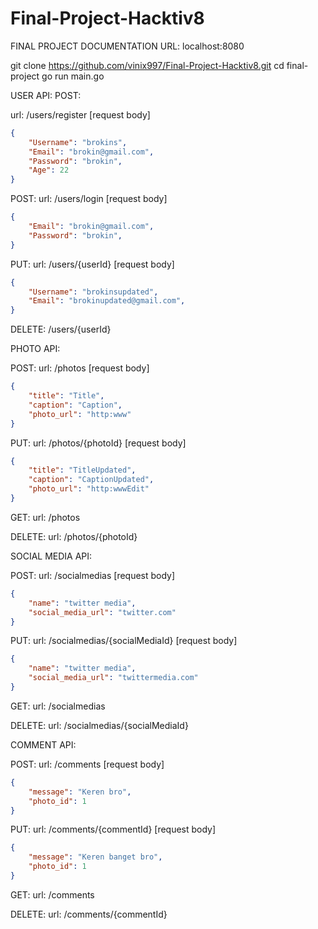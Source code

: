 ﻿# Final-Project-Hacktiv8

FINAL PROJECT DOCUMENTATION
URL: localhost:8080

git clone https://github.com/vinix997/Final-Project-Hacktiv8.git
cd final-project
go run main.go

USER API:
POST:

url: /users/register
[request body]
```json
{
    "Username": "brokins",
    "Email": "brokin@gmail.com",
    "Password": "brokin",
    "Age": 22
}
```

POST:
url: /users/login
[request body]
```json
{
    "Email": "brokin@gmail.com",
    "Password": "brokin",
}
```

PUT:
url: /users/{userId}
[request body]
```json
{
    "Username": "brokinsupdated",
    "Email": "brokinupdated@gmail.com",
}
```

DELETE:
/users/{userId}

PHOTO API:

POST:
url: /photos
[request body]
```json
{
    "title": "Title",
    "caption": "Caption",
    "photo_url": "http:www"
}
```

PUT:
url: /photos/{photoId}
[request body]
```json
{
    "title": "TitleUpdated",
    "caption": "CaptionUpdated",
    "photo_url": "http:wwwEdit"
}
```

GET:
url: /photos

DELETE:
url: /photos/{photoId}

SOCIAL MEDIA API:

POST:
url: /socialmedias
[request body]
```json
{
    "name": "twitter media",
    "social_media_url": "twitter.com"
}
```

PUT:
url: /socialmedias/{socialMediaId}
[request body]
```json
{
    "name": "twitter media",
    "social_media_url": "twittermedia.com"
}
```

GET:
url: /socialmedias

DELETE:
url: /socialmedias/{socialMediaId}

COMMENT API:

POST:
url: /comments
[request body]
```json
{
    "message": "Keren bro",
    "photo_id": 1
}
```

PUT:
url: /comments/{commentId}
[request body]
```json
{
    "message": "Keren banget bro",
    "photo_id": 1
}
```

GET:
url: /comments

DELETE:
url: /comments/{commentId}
